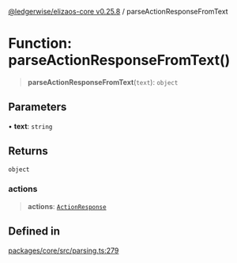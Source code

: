 [@ledgerwise/elizaos-core v0.25.8](../index.md) / parseActionResponseFromText

# Function: parseActionResponseFromText()

> **parseActionResponseFromText**(`text`): `object`

## Parameters

• **text**: `string`

## Returns

`object`

### actions

> **actions**: [`ActionResponse`](../interfaces/ActionResponse.md)

## Defined in

[packages/core/src/parsing.ts:279](https://github.com/elizaOS/eliza/blob/main/packages/core/src/parsing.ts#L279)
